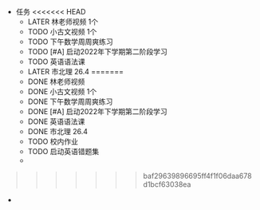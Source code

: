 - 任务
<<<<<<< HEAD
	- LATER  林老师视频 1个
	- TODO 小古文视频 1个
	- TODO 下午数学周周爽练习
	- TODO  [#A] 启动2022年下学期第二阶段学习
	- TODO 英语语法课
	- LATER  市北理 26.4
=======
	- DONE  林老师视频
	- DONE 小古文视频 1个
	- DONE 下午数学周周爽练习
	- DONE  [#A] 启动2022年下学期第二阶段学习
	- DONE 英语语法课
	- DONE  市北理 26.4
	- TODO 校内作业
	- TODO 启动英语错题集
	-
>>>>>>> baf29639896695ff4f1f06daa678d1bcf63038ea
-